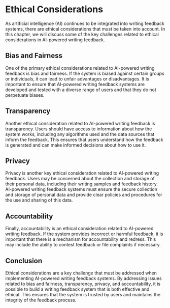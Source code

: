 Ethical Considerations
=======================================================================

As artificial intelligence (AI) continues to be integrated into writing feedback systems, there are ethical considerations that must be taken into account. In this chapter, we will discuss some of the key challenges related to ethical considerations in AI-powered writing feedback.

Bias and Fairness
-----------------

One of the primary ethical considerations related to AI-powered writing feedback is bias and fairness. If the system is biased against certain groups or individuals, it can lead to unfair advantages or disadvantages. It is important to ensure that AI-powered writing feedback systems are developed and tested with a diverse range of users and that they do not perpetuate biases.

Transparency
------------

Another ethical consideration related to AI-powered writing feedback is transparency. Users should have access to information about how the system works, including any algorithms used and the data sources that inform the feedback. This ensures that users understand how the feedback is generated and can make informed decisions about how to use it.

Privacy
-------

Privacy is another key ethical consideration related to AI-powered writing feedback. Users may be concerned about the collection and storage of their personal data, including their writing samples and feedback history. AI-powered writing feedback systems must ensure the secure collection and storage of personal data and provide clear policies and procedures for the use and sharing of this data.

Accountability
--------------

Finally, accountability is an ethical consideration related to AI-powered writing feedback. If the system provides incorrect or harmful feedback, it is important that there is a mechanism for accountability and redress. This may include the ability to contest feedback or file complaints if necessary.

Conclusion
----------

Ethical considerations are a key challenge that must be addressed when implementing AI-powered writing feedback systems. By addressing issues related to bias and fairness, transparency, privacy, and accountability, it is possible to build a writing feedback system that is both effective and ethical. This ensures that the system is trusted by users and maintains the integrity of the feedback process.
